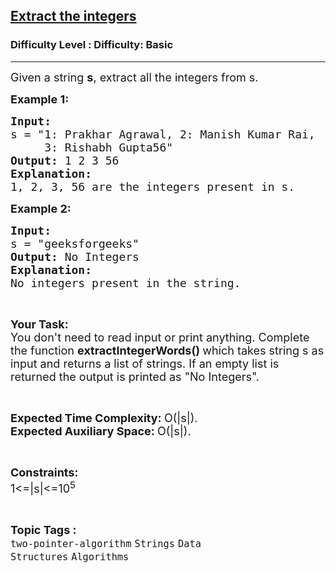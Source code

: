 <h2><a href="https://www.geeksforgeeks.org/problems/extract-the-integers4428/1?page=3&category=Strings&difficulty=Basic&sortBy=submissions">Extract the integers</a></h2><h3>Difficulty Level : Difficulty: Basic</h3><hr><div class="problems_problem_content__Xm_eO"><p><span style="font-size: 18px;">Given a string <strong>s</strong>, extract all the integers from s. </span></p>
<p><span style="font-size: 18px;"><strong>Example 1:</strong></span></p>
<pre><span style="font-size: 18px;"><strong>Input:</strong>
s = "1: Prakhar Agrawal, 2: Manish Kumar Rai, 
&nbsp;    3: Rishabh Gupta56"
<strong>Output: </strong>1 2 3 56
<strong>Explanation: 
</strong>1, 2, 3, 56 are the integers present in s.</span>
</pre>
<p><span style="font-size: 18px;"><strong>Example 2:</strong></span></p>
<pre><span style="font-size: 18px;"><strong>Input:
</strong>s = "geeksforgeeks"
<strong>Output: </strong>No Integers
<strong>Explanation: 
</strong>No integers present in the string.</span></pre>
<p>&nbsp;</p>
<p><span style="font-size: 18px;"><strong>Your Task:</strong><br>You don't need to read input or print anything. Complete the function&nbsp;<strong>extractIntegerWords()&nbsp;</strong>which takes string s as input and returns a list of strings. If an empty list is returned the output is printed as "No Integers".</span></p>
<p>&nbsp;</p>
<p><span style="font-size: 18px;"><strong>Expected Time Complexity:&nbsp;</strong>O(|s|).<br><strong>Expected Auxiliary Space:&nbsp;</strong>O(|s|).</span></p>
<p>&nbsp;</p>
<p><span style="font-size: 18px;"><strong>Constraints:</strong><br>1&lt;=|s|&lt;=10<sup>5</sup></span></p></div><br><p><span style=font-size:18px><strong>Topic Tags : </strong><br><code>two-pointer-algorithm</code>&nbsp;<code>Strings</code>&nbsp;<code>Data Structures</code>&nbsp;<code>Algorithms</code>&nbsp;